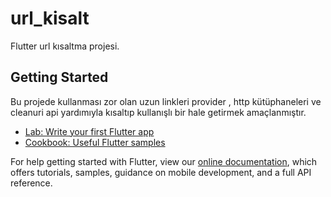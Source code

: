 # url_kisalt

Flutter url kısaltma projesi.

## Getting Started

Bu projede kullanması zor olan uzun linkleri provider , http kütüphaneleri ve
cleanuri api yardımıyla kısaltıp kullanışlı bir hale getirmek amaçlanmıştır.



- [Lab: Write your first Flutter app](https://flutter.dev/docs/get-started/codelab)
- [Cookbook: Useful Flutter samples](https://flutter.dev/docs/cookbook)

For help getting started with Flutter, view our
[online documentation](https://flutter.dev/docs), which offers tutorials,
samples, guidance on mobile development, and a full API reference.

